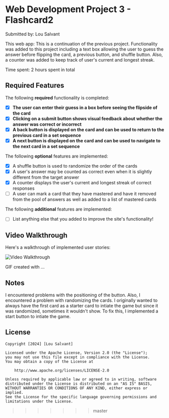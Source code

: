 # Web Development Project 3 - Flashcard2

Submitted by: Lou Salvant

This web app: This is a continuation of the previous project. Functionality was added to this project including a text box allowing the user to guess the answer before flipping the card, a previous button, and shuffle button. Also, a counter was added to keep track of user's current and longest streak.

Time spent: 2 hours spent in total

## Required Features

The following **required** functionality is completed:

- [x] **The user can enter their guess in a box before seeing the flipside of the card**
- [x] **Clicking on a submit button shows visual feedback about whether the answer was correct or incorrect**
- [x] **A back button is displayed on the card and can be used to return to the previous card in a set sequence**
- [x] **A next button is displayed on the card and can be used to navigate to the next card in a set sequence**

The following **optional** features are implemented:

- [x] A shuffle button is used to randomize the order of the cards
- [x] A user's answer may be counted as correct even when it is slightly different from the target answer
- [x] A counter displays the user's current and longest streak of correct responses
- [ ] A user can mark a card that they have mastered and have it removed from the pool of answers as well as added to a list of mastered cards

The following **additional** features are implemented:

* [ ] List anything else that you added to improve the site's functionality!

## Video Walkthrough

Here's a walkthrough of implemented user stories:

<img src='https://media2.giphy.com/media/v1.Y2lkPTc5MGI3NjExY2t0MDR6dmk5MG53b2N2amZxY3QwODA0M3JudWF6anBhZXRudHVraiZlcD12MV9pbnRlcm5hbF9naWZfYnlfaWQmY3Q9Zw/qEvvYBHaoUSXEJ0yT9/giphy.gif' title='Video Walkthrough' width='' alt='Video Walkthrough' />

<!-- Replace this with whatever GIF tool you used! -->
GIF created with ...  
<!-- Recommended tools:
[Kap](https://getkap.co/) for macOS
[ScreenToGif](https://www.screentogif.com/) for Windows
[peek](https://github.com/phw/peek) for Linux. -->

## Notes

I encountered problems with the positioning of the button. Also, I encountered a problem with randomizing the cards. I originally wanted to always have the first card as a starter card to intiate the game but since it was randomized, sometimes it wouldn't show. To fix this, I implemented a start button to intiate the game.

## License

    Copyright [2024] [Lou Salvant]

    Licensed under the Apache License, Version 2.0 (the "License");
    you may not use this file except in compliance with the License.
    You may obtain a copy of the License at

        http://www.apache.org/licenses/LICENSE-2.0

    Unless required by applicable law or agreed to in writing, software
    distributed under the License is distributed on an "AS IS" BASIS,
    WITHOUT WARRANTIES OR CONDITIONS OF ANY KIND, either express or implied.
    See the License for the specific language governing permissions and
    limitations under the License.
>>>>>>> master
